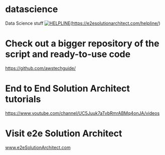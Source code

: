 # datascience
Data Science stuff
[![HELPLINE](https://github.com/e2eSolutionArchitect/academy/assets/8308302/3b85acaf-50f5-4a4f-850d-46216de108af)](Helpline)(https://e2esolutionarchitect.com/helpline/)

# Check out a bigger repository of the script and ready-to-use code

https://github.com/awstechguide/

# End to End Solution Architect tutorials

https://www.youtube.com/channel/UC5Juuk7aTvbRmrABMq4onJA/videos

# Visit e2e Solution Architect

www.e2eSolutionArchitect.com
